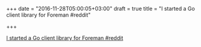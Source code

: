 +++
date = "2016-11-28T05:00:05+03:00"
draft = true
title = "I started a Go client library for Foreman  #reddit"

+++

<p><a href="https://t.co/Ky9VFMFPXr">I started a Go client library for Foreman  #reddit</a></p>
